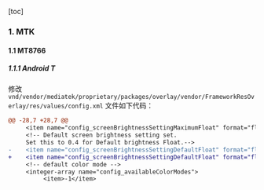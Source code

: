 [toc]

### 1. MTK

#### 1.1 MT8766

##### 1.1.1 Android T

修改 `vnd/vendor/mediatek/proprietary/packages/overlay/vendor/FrameworkResOverlay/res/values/config.xml` 文件如下代码：

```diff
@@ -28,7 +28,7 @@
     <item name="config_screenBrightnessSettingMaximumFloat" format="float" type="dimen">1.0</item>
     <!-- Default screen brightness setting set.
     Set this to 0.4 for Default brightness Float.-->
-    <item name="config_screenBrightnessSettingDefaultFloat" format="float" type="dimen">0.4</item>
+    <item name="config_screenBrightnessSettingDefaultFloat" format="float" type="dimen">0.34</item>
     <!-- default color mode -->
     <integer-array name="config_availableColorModes">
          <item>-1</item>
```

